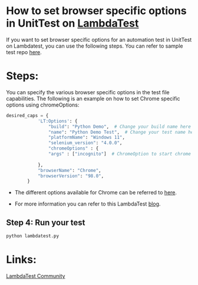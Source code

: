 # How to set browser specific options in UnitTest on [LambdaTest](https://www.lambdatest.com/?utm_source=github&utm_medium=repo&utm_campaign=UnitTest-browser-options)

If you want to set browser specific options for an automation test in UnitTest on Lambdatest, you can use the following steps. You can refer to sample test repo [here](https://github.com/LambdaTest/UnitTest-browser-options).

# Steps:

You can specify the various browser specific options in the test file capabilities. The following is an example on how to set Chrome specific options using chromeOptions:

```python
desired_caps = {
            'LT:Options': {
                "build": "Python Demo",  # Change your build name here
                "name": "Python Demo Test",  # Change your test name here
                "platformName": "Windows 11",
                "selenium_version": "4.0.0",
                "chromeOptions" : {
                "args" : ["incognito"]  # ChromeOption to start chrome in incognito mode
                
            },
            "browserName": "Chrome",
            "browserVersion": "98.0",
        }

```

* The different options available for Chrome can be referred to [here](https://seleniumhq.github.io/selenium/docs/api/py/webdriver_chrome/selenium.webdriver.chrome.options.html).

* For more information you can refer to this LambdaTest [blog](https://www.lambdatest.com/blog/desired-capabilities-in-selenium-testing/?utm_source=github&utm_medium=repo&utm_campaign=Pytest-browser-options).


## Step 4: Run your test

```bash
python lambdatest.py
```

# Links:

[LambdaTest Community](http://community.lambdatest.com/)
